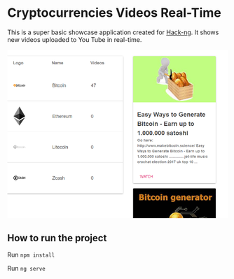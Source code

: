# Cryptocurrencies Videos Real-Time

This is a super basic showcase application created for [Hack-ng](https://www.facebook.com/events/1929696537285128/). It shows new videos uploaded to You Tube in real-time.

![app logo](/src/assets/images/app.png)

## How to run the project

Run `npm install`

Run `ng serve`
